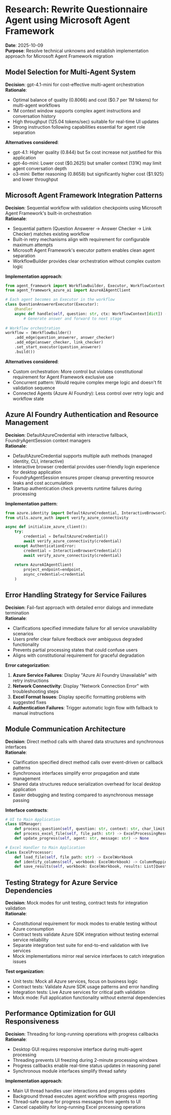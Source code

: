 # Research: Rewrite Questionnaire Agent using Microsoft Agent Framework

**Date**: 2025-10-09  
**Purpose**: Resolve technical unknowns and establish implementation approach for Microsoft Agent Framework migration

## Model Selection for Multi-Agent System

**Decision**: gpt-4.1-mini for cost-effective multi-agent orchestration  
**Rationale**: 
- Optimal balance of quality (0.8066) and cost ($0.7 per 1M tokens) for multi-agent workflows
- 1M context window supports complex agent instructions and conversation history
- High throughput (125.04 tokens/sec) suitable for real-time UI updates
- Strong instruction following capabilities essential for agent role separation

**Alternatives considered**:
- gpt-4.1: Higher quality (0.844) but 5x cost increase not justified for this application
- gpt-4o-mini: Lower cost ($0.2625) but smaller context (131K) may limit agent conversation depth
- o3-mini: Better reasoning (0.8658) but significantly higher cost ($1.925) and lower throughput

## Microsoft Agent Framework Integration Patterns

**Decision**: Sequential workflow with validation checkpoints using Microsoft Agent Framework's built-in orchestration  
**Rationale**:
- Sequential pattern (Question Answerer → Answer Checker → Link Checker) matches existing workflow
- Built-in retry mechanisms align with requirement for configurable maximum attempts
- Microsoft Agent Framework's executor pattern enables clean agent separation
- WorkflowBuilder provides clear orchestration without complex custom logic

**Implementation approach**:
```python
from agent_framework import WorkflowBuilder, Executor, WorkflowContext
from agent_framework_azure_ai import AzureAIAgentClient

# Each agent becomes an Executor in the workflow
class QuestionAnswererExecutor(Executor):
    @handler
    async def handle(self, question: str, ctx: WorkflowContext[dict]) -> None:
        # Generate answer and forward to next stage
        
# Workflow orchestration
workflow = (WorkflowBuilder()
    .add_edge(question_answerer, answer_checker)
    .add_edge(answer_checker, link_checker)
    .set_start_executor(question_answerer)
    .build())
```

**Alternatives considered**:
- Custom orchestration: More control but violates constitutional requirement for Agent Framework exclusive use
- Concurrent pattern: Would require complex merge logic and doesn't fit validation sequence
- Connected Agents (Azure AI Foundry): Less control over retry logic and workflow state

## Azure AI Foundry Authentication and Resource Management

**Decision**: DefaultAzureCredential with interactive fallback, FoundryAgentSession context managers  
**Rationale**:
- DefaultAzureCredential supports multiple auth methods (managed identity, CLI, interactive)
- Interactive browser credential provides user-friendly login experience for desktop application
- FoundryAgentSession ensures proper cleanup preventing resource leaks and cost accumulation
- Startup authentication check prevents runtime failures during processing

**Implementation pattern**:
```python
from azure.identity import DefaultAzureCredential, InteractiveBrowserCredential
from utils.azure_auth import verify_azure_connectivity

async def initialize_azure_client():
    try:
        credential = DefaultAzureCredential()
        await verify_azure_connectivity(credential)
    except AuthenticationError:
        credential = InteractiveBrowserCredential()
        await verify_azure_connectivity(credential)
    
    return AzureAIAgentClient(
        project_endpoint=endpoint,
        async_credential=credential
    )
```

## Error Handling Strategy for Service Failures

**Decision**: Fail-fast approach with detailed error dialogs and immediate termination  
**Rationale**:
- Clarifications specified immediate failure for all service unavailability scenarios
- Users prefer clear failure feedback over ambiguous degraded functionality
- Prevents partial processing states that could confuse users
- Aligns with constitutional requirement for graceful degradation

**Error categorization**:
1. **Azure Service Failures**: Display "Azure AI Foundry Unavailable" with retry instructions
2. **Network Connectivity**: Display "Network Connection Error" with troubleshooting steps  
3. **Excel Format Issues**: Display specific formatting problems with suggested fixes
4. **Authentication Failures**: Trigger automatic login flow with fallback to manual instructions

## Module Communication Architecture

**Decision**: Direct method calls with shared data structures and synchronous interfaces  
**Rationale**:
- Clarification specified direct method calls over event-driven or callback patterns
- Synchronous interfaces simplify error propagation and state management
- Shared data structures reduce serialization overhead for local desktop application
- Easier debugging and testing compared to asynchronous message passing

**Interface contracts**:
```python
# UI to Main Application
class UIManager:
    def process_question(self, question: str, context: str, char_limit: int) -> ProcessingResult
    def process_excel_file(self, file_path: str) -> ExcelProcessingResult
    def update_progress(self, agent: str, message: str) -> None

# Excel Handler to Main Application  
class ExcelProcessor:
    def load_file(self, file_path: str) -> ExcelWorkbook
    def identify_columns(self, workbook: ExcelWorkbook) -> ColumnMapping
    def save_results(self, workbook: ExcelWorkbook, results: List[QuestionResult]) -> str
```

## Testing Strategy for Azure Service Dependencies

**Decision**: Mock modes for unit testing, contract tests for integration validation  
**Rationale**:
- Constitutional requirement for mock modes to enable testing without Azure consumption
- Contract tests validate Azure SDK integration without testing external service reliability
- Separate integration test suite for end-to-end validation with live services
- Mock implementations mirror real service interfaces to catch integration issues

**Test organization**:
- Unit tests: Mock all Azure services, focus on business logic
- Contract tests: Validate Azure SDK usage patterns and error handling
- Integration tests: Live Azure services for critical path validation
- Mock mode: Full application functionality without external dependencies

## Performance Optimization for GUI Responsiveness

**Decision**: Threading for long-running operations with progress callbacks  
**Rationale**:
- Desktop GUI requires responsive interface during multi-agent processing
- Threading prevents UI freezing during 2-minute processing windows
- Progress callbacks enable real-time status updates in reasoning panel
- Synchronous module interfaces simplify thread safety

**Implementation approach**:
- Main UI thread handles user interactions and progress updates
- Background thread executes agent workflow with progress reporting
- Thread-safe queue for progress messages from agents to UI
- Cancel capability for long-running Excel processing operations
